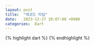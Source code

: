 ```yaml
---
layout: post
title:  "레코드 타입"
date:   2023-12-27 10:07:00 +0900
categories:  Dart
---
```


{% highlight dart %}
{% endhighlight %}